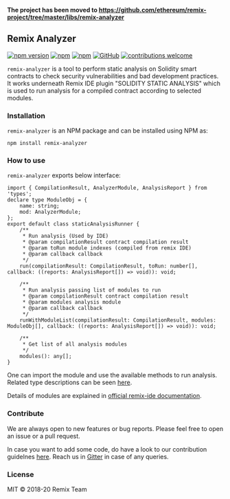 **The project has been moved to https://github.com/ethereum/remix-project/tree/master/libs/remix-analyzer**

## Remix Analyzer
[![npm version](https://badge.fury.io/js/remix-analyzer.svg)](https://www.npmjs.com/package/remix-analyzer)
[![npm](https://img.shields.io/npm/dt/remix-analyzer.svg?label=Total%20Downloads)](https://www.npmjs.com/package/remix-analyzer)
[![npm](https://img.shields.io/npm/dw/remix-analyzer.svg)](https://www.npmjs.com/package/remix-analyzer)
[![GitHub](https://img.shields.io/github/license/mashape/apistatus.svg)](https://github.com/ethereum/remix/tree/master/remix-analyzer)
[![contributions welcome](https://img.shields.io/badge/contributions-welcome-brightgreen.svg?style=flat)](https://github.com/ethereum/remix/issues)

`remix-analyzer` is a tool to perform static analysis on Solidity smart contracts to check security vulnerabilities and bad development practices. It works underneath Remix IDE plugin "SOLIDITY STATIC ANALYSIS" which is used to run analysis for a compiled contract according to selected modules.

### Installation
`remix-analyzer` is an NPM package and can be installed using NPM as:

`npm install remix-analyzer`

### How to use

`remix-analyzer` exports below interface:

```
import { CompilationResult, AnalyzerModule, AnalysisReport } from 'types';
declare type ModuleObj = {
    name: string;
    mod: AnalyzerModule;
};
export default class staticAnalysisRunner {
    /**
     * Run analysis (Used by IDE)
     * @param compilationResult contract compilation result
     * @param toRun module indexes (compiled from remix IDE)
     * @param callback callback
     */
    run(compilationResult: CompilationResult, toRun: number[], callback: ((reports: AnalysisReport[]) => void)): void;
    
    /**
     * Run analysis passing list of modules to run
     * @param compilationResult contract compilation result
     * @param modules analysis module
     * @param callback callback
     */
    runWithModuleList(compilationResult: CompilationResult, modules: ModuleObj[], callback: ((reports: AnalysisReport[]) => void)): void;
    
    /**
     * Get list of all analysis modules
     */
    modules(): any[];
}
```
One can import the module and use the available methods to run analysis. Related type descriptions can be seen [here](https://github.com/ethereum/remix/blob/master/remix-analyzer/src/types.ts).

Details of modules are explained in [official remix-ide documentation](https://remix-ide.readthedocs.io/en/latest/static_analysis.html).

### Contribute

We are always open to new features or bug reports. Please feel free to open an issue or a pull request. 

In case you want to add some code, do have a look to our contribution guidelnes [here](https://github.com/ethereum/remix/blob/master/CONTRIBUTING.md). Reach us in [Gitter](https://gitter.im/ethereum/remix) in case of any queries.

### License

MIT © 2018-20 Remix Team

